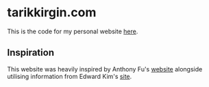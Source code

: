 # tarikkirgin.com

This is the code for my personal website [here](https://tarikkirgin.com).

## Inspiration

This website was heavily inspired by Anthony Fu's [website](https://antfu.me/) alongside utilising information from Edward Kim's [site](https://bepyan.me).
